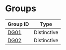 # Groups

Group ID        | Type        
----------------|-------------
[DG01](DG01.md) | Distinctive 
[DG02](DG01.md) | Distinctive 
